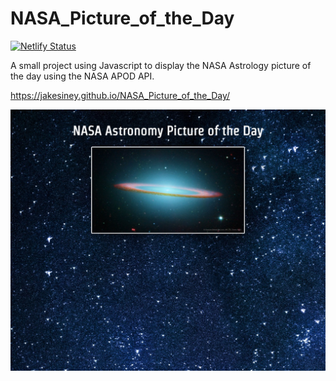 # NASA_Picture_of_the_Day
[![Netlify Status](https://api.netlify.com/api/v1/badges/ea45a2e1-313c-45d6-ad36-861f4dc4bba9/deploy-status?branch=main)](https://app.netlify.com/sites/cheery-sfogliatella-a5269e/deploys)

A small project using Javascript to display the NASA Astrology picture of the day using the NASA APOD API.

https://jakesiney.github.io/NASA_Picture_of_the_Day/

![Alt text](pots_screenshot.jpg)
